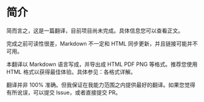 # 简介

简而言之，这是一篇翻译，目前项目尚未完成。具体信息您可以查看正文。

完成之前可读性很差，Markdown 不一定和 HTML 同步更新，并且链接可能并不可用。

本翻译以 Markdown 语言写成，并导出成 HTML PDF PNG 等格式。推荐您使用 HTML 格式以获得最佳体验。具体参见：各格式详解。

翻译并非 100% 准确。但我保证在我能力范围之内提供最好的翻译。如果您觉得有所讹误，可以提交 Issue，或者直接提交 PR。
